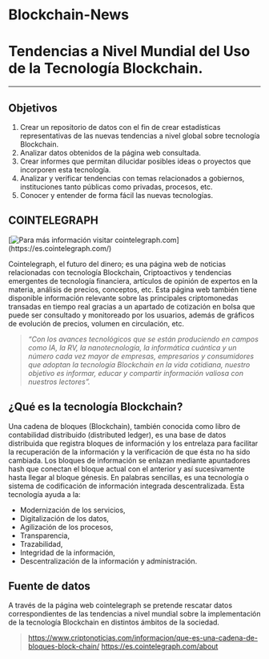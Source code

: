 # Blockchain-News

# Tendencias a Nivel Mundial del Uso de la Tecnología Blockchain.
---
 
## **Objetivos**

1. Crear un repositorio de datos con el fin de crear estadísticas representativas de las nuevas tendencias a nivel global sobre tecnología Blockchain.
2. Analizar datos obtenidos de la página web consultada.
3. Crear informes que permitan dilucidar posibles ideas o proyectos que incorporen  esta tecnología.
4. Analizar y verificar tendencias con temas relacionados a gobiernos, instituciones tanto públicas como privadas, procesos, etc. 
5. Conocer y entender de forma fácil las nuevas tecnologías.

## **COINTELEGRAPH**

[![Para más información visitar cointelegraph.com](https://www.google.com/search?q=cointelegraph&rlz=1C1NHXL_esCL717CL717&source=lnms&tbm=isch&sa=X&ved=0ahUKEwjv2bfS6cnhAhU0LLkGHZYbAdoQ_AUIDygC&biw=1366&bih=657#imgrc=XXnMNNWSVqsTdM:)](https://es.cointelegraph.com/)

Cointelegraph, el futuro del dinero; es una página web de noticias relacionadas con tecnología Blockchain, Criptoactivos y tendencias emergentes de tecnología financiera, artículos de opinión de expertos en la materia, análisis de precios, conceptos, etc. 
Esta página web también tiene disponible información relevante sobre las principales criptomonedas transadas en tiempo real gracias a un apartado de cotización en bolsa que puede ser consultado y monitoreado por los usuarios, además de gráficos de evolución de precios, volumen en circulación, etc. 
  >*“Con los avances tecnológicos que se están produciendo en campos como  IA, la RV, la nanotecnología, la informática cuántica y un número cada vez mayor de empresas, empresarios y consumidores que adoptan la tecnología Blockchain en la vida cotidiana, nuestro objetivo es informar, educar y compartir información valiosa con nuestros lectores”.*

## **¿Qué es la tecnología Blockchain?**

Una cadena de bloques (Blockchain), también conocida como libro de contabilidad distribuido (distributed ledger), es una base de datos distribuida que registra bloques de información y los entrelaza para facilitar la recuperación de la información y la verificación de que ésta no ha sido cambiada. Los bloques de información se enlazan mediante apuntadores hash que conectan el bloque actual con el anterior y así sucesivamente hasta llegar al bloque génesis.
En palabras sencillas, es una tecnología o sistema de codificación de información integrada descentralizada. Esta tecnología ayuda a la: 

* Modernización de los servicios,
* Digitalización de los datos,
* Agilización de los procesos,
* Transparencia,
* Trazabilidad,
* Integridad de la información,
* Descentralización de la información y administración.

## **Fuente de datos**

A través de la página web cointelegraph se pretende rescatar datos correspondientes de las tendencias a nivel mundial sobre la implementación de la tecnología Blockchain en  distintos ámbitos de la sociedad. 

>https://www.criptonoticias.com/informacion/que-es-una-cadena-de-bloques-block-chain/
>https://es.cointelegraph.com/about